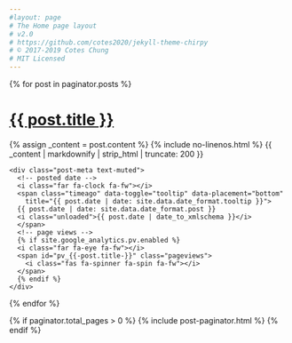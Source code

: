 ```yaml
---
#layout: page
# The Home page layout
# v2.0
# https://github.com/cotes2020/jekyll-theme-chirpy
# © 2017-2019 Cotes Chung
# MIT Licensed
---
```


<div id="post-list">
  {% for post in paginator.posts %}
  <div class="post-preview">
    <h1>
      <a href="{{ site.baseurl }}{{ post.url }}">{{ post.title }}</a>
    </h1>
    <div class="post-content">
      <p>
      {% assign _content = post.content %}
      {% include no-linenos.html %}
      {{ _content | markdownify | strip_html | truncate: 200 }}
      </p>
    </div>

    <div class="post-meta text-muted">
      <!-- posted date -->
      <i class="far fa-clock fa-fw"></i>
      <span class="timeago" data-toggle="tooltip" data-placement="bottom"
        title="{{ post.date | date: site.data.date_format.tooltip }}">
      {{ post.date | date: site.data.date_format.post }}
      <i class="unloaded">{{ post.date | date_to_xmlschema }}</i>
      </span>
      <!-- page views -->
      {% if site.google_analytics.pv.enabled %}
      <i class="far fa-eye fa-fw"></i>
      <span id="pv_{{-post.title-}}" class="pageviews">
        <i class="fas fa-spinner fa-spin fa-fw"></i>
      </span>
      {% endif %}
    </div>
  </div> <!-- .post-review -->
  {% endfor %}
</div> <!-- #post-list -->

{% if paginator.total_pages > 0 %}
  {% include post-paginator.html %}
{% endif %}
